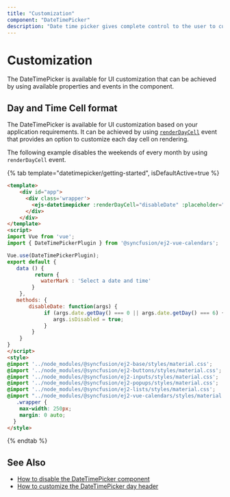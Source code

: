 ```yaml
---
title: "Customization"
component: "DateTimePicker"
description: "Date time picker gives complete control to the user to customize overall appearance of the date time picker in their application."
---
```


# Customization

The DateTimePicker is available for UI customization that can be achieved by using available properties and events in the component.

## Day and Time Cell format

The DateTimePicker is available for UI customization based on your application requirements.
It can be achieved by using [`renderDayCell`](../api/datetimepicker/renderDayCellEventArgs#renderdaycelleventargs)
 event that provides an option to customize each day cell on rendering.

The following example disables the weekends of every month by using `renderDayCell` event.

{% tab template="datetimepicker/getting-started", isDefaultActive=true %}

```html
<template>
    <div id="app">
      <div class='wrapper'>
        <ejs-datetimepicker :renderDayCell="disableDate" :placeholder="waterMark"></ejs-datetimepicker>
      </div>
    </div>
</template>
<script>
import Vue from 'vue';
import { DateTimePickerPlugin } from '@syncfusion/ej2-vue-calendars';

Vue.use(DateTimePickerPlugin);
export default {
   data () {
         return {
           waterMark : 'Select a date and time'
        }
    },
   methods: {
       disableDate: function(args) {
            if (args.date.getDay() === 0 || args.date.getDay() === 6) {
               args.isDisabled = true;
            }
        }
    }
}
</script>
<style>
@import '../node_modules/@syncfusion/ej2-base/styles/material.css';
@import '../node_modules/@syncfusion/ej2-buttons/styles/material.css';
@import '../node_modules/@syncfusion/ej2-inputs/styles/material.css';
@import '../node_modules/@syncfusion/ej2-popups/styles/material.css';
@import '../node_modules/@syncfusion/ej2-lists/styles/material.css';
@import "../node_modules/@syncfusion/ej2-vue-calendars/styles/material.css";
   .wrapper {
    max-width: 250px;
    margin: 0 auto;
  }
</style>
```

{% endtab %}

## See Also

* [How to disable the DateTimePicker component](./how-to/disable-the-datetimepicker-component)
* [How to customize the DateTimePicker day header](./how-to/customize-the-datetimepicker-day-header)